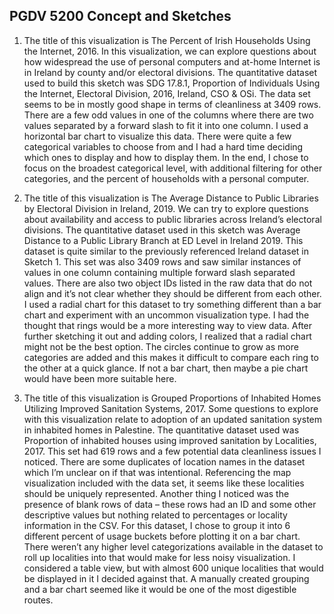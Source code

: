 ## PGDV 5200 Concept and Sketches

1. The title of this visualization is The Percent of Irish Households Using the Internet, 2016. In this visualization, we 
can explore questions about how widespread the use of personal computers and at-home Internet is in Ireland by county and/or electoral divisions. 
The quantitative dataset used to build this sketch was SDG 17.8.1, Proportion of Individuals Using the Internet, Electoral Division, 2016, Ireland, 
CSO & OSi. The data set seems to be in mostly good shape in terms of cleanliness at 3409 rows. There are a few odd values in one of the columns 
where there are two values separated by a forward slash to fit it into one column. I used a horizontal bar chart to visualize this data. There were 
quite a few categorical variables to choose from and I had a hard time deciding which ones to display and how to display them. In the end, I 
chose to focus on the broadest categorical level, with additional filtering for other categories, and the percent of households with a personal computer.

2. The title of this visualization is The Average Distance to Public Libraries by Electoral Division in Ireland, 2019. We can try to explore questions about availability and access to public libraries across Ireland’s electoral divisions. The quantitative dataset used in this sketch was Average Distance to a Public Library Branch at ED Level in Ireland 2019. This dataset is quite similar to the previously referenced Ireland dataset in Sketch 1. This set was also 3409 rows and saw similar instances of values in one column containing multiple forward slash separated values. There are also two object IDs listed in the raw data that do not align and it’s not clear whether they should be different from each other. I used a radial chart for this dataset to try something different than a bar chart and experiment with an uncommon visualization type. I had the thought that rings would be a more interesting way to view data. After further sketching it out and adding colors, I realized that a radial chart might not be the best option. The circles continue to grow as more categories are added and this makes it difficult to compare each ring to the other at a quick glance. If not a bar chart, then maybe a pie chart would have been more suitable here.

3. The title of this visualization is Grouped Proportions of Inhabited Homes Utilizing Improved Sanitation Systems, 2017. Some questions to explore with this visualization relate to adoption of an updated sanitation system in inhabited homes in Palestine. The quantitative dataset used was Proportion of inhabited houses using improved sanitation by Localities, 2017. This set had 619 rows and a few potential data cleanliness issues I noticed. There are some duplicates of location names in the dataset which I’m unclear on if that was intentional. Referencing the map visualization included with the data set, it seems like these localities should be uniquely represented. Another thing I noticed was the presence of blank rows of data – these rows had an ID and some other descriptive values but nothing related to percentages or locality information in the CSV. For this dataset, I chose to group it into 6 different percent of usage buckets before plotting it on a bar chart. There weren’t any higher level categorizations available in the dataset to roll up localities into that would make for less noisy visualization. I considered a table view, but with almost 600 unique localities that would be displayed in it I decided against that. A manually created grouping and a bar chart seemed like it would be one of the most digestible routes.

